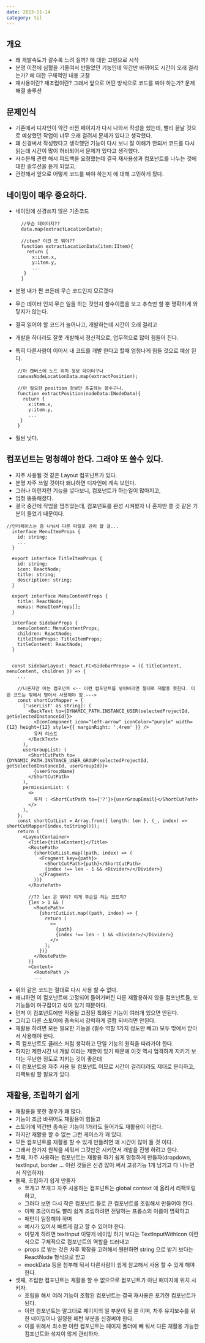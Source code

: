 ```yaml
---
date: 2023-11-14
category: til
---
```


## 개요

- 왜 개발속도가 갈수록 느려 질까? 에 대한 고민으로 시작
- 분명 이전에 심혈을 기울여서 만들었던 기능인데 약간만 바뀌어도 시간이 오래 걸리는가? 에 대한 구체적인 내용 고찰
- 재사용이란? 재조립이란? 그래서 앞으로 어떤 방식으로 코드를 짜야 하는가? 문제 해결 솔루션

## 문제인식

- 기존에서 디자인이 약간 바뀐 페이지가 다시 나와서 작성을 했는데, 빨리 끝날 것으로 예상했던 작업이 너무 오래 걸려서 문제가 있다고 생각했다.
- 꽤 신경써서 작성했다고 생각했던 기능이 다시 보니 잘 이해가 안되서 코드를 다시 읽는데 시간이 많이 허비되어서 문제가 있다고 생각했다.
- 사수분께 관련 해서 피드백을 요청했는데 결국 재사용성과 컴포넌트를 나누는 것에 대한 솔루션을 듣게 되었고,
- 관련해서 앞으로 어떻게 코드를 짜야 하는지 에 대해 고민하게 됬다.

## 네이밍이 매우 중요하다.

- 네이밍에 신경쓰지 않은 기존코드

  ```
    //무슨 데이터지??
    data.map(extractLocationData);

    //item? 이건 또 뭐야??
    function extractLocationData(item:IItem){
      return {
        x:item.x,
        y:item.y,
        ...
     }
    }
  ```

- 분명 내가 짠 코든데 무슨 코드인지 모르겠다
- 무슨 데이터 인지 무슨 일을 하는 것인지 함수이름을 보고 추측만 할 뿐 명확하게 와닿지가 않는다.
- 결국 읽어야 할 코드가 늘어나고, 개발하는데 시간이 오래 걸리고
- 개발을 하더라도 잘못 개발해서 정신적으로, 업무적으로 많이 힘들어 진다.
- 특히 다른사람이 이어서 내 코드를 개발 한다고 할때 엄청나게 힘들 것으로 예상 된다.

```
    //아 캔버스에 노드 위치 정보 데이터구나
    canvasNodeLocationData.map(extractPosition);

    //아 필요한 position 정보만 추출하는 함수구나.
    function extractPosition(nodeData:INodeData){
      return {
        x:item.x,
        y:item.y,
        ...
     }
    }
```

- 훨씬 낫다.

## 컴포넌트는 멍청해야 한다. 그래야 또 쓸수 있다.

- 자주 사용될 것 같은 Layout 컴포넌트가 있다.
- 분명 자주 쓰일 것이다 왜냐하면 디자인에 계속 보인다.
- 그러나 이런저런 기능을 넣다보니, 컴포넌트가 하는일이 많아지고,
- 엄청 뚱뚱해졌다.
- 결국 중간에 작업을 멈추었는데, 컴포넌트를 완성 시켜봤자 나 혼자만 쓸 것 같은 기분이 들었기 때문이다.

```
//인터페이스는 좀 나눠서 다른 파일로 관리 할 걸...
  interface MenuItemProps {
    id: string;
    ...
  }

  export interface TitleItemProps {
    id: string;
    icon: ReactNode;
    title: string;
    description: string;
  }

  export interface MenuContentProps {
    title: ReactNode;
    menus: MenuItemProps[];
  }

  interface SidebarProps {
    menuContent: MenuContentProps;
    children: ReactNode;
    titleItemProps: TitleItemProps;
    titleContent: ReactNode;
  }


  const SidebarLayout: React.FC<SidebarProps> = ({ titleContent, menuContent, children }) => {
    ...

    //나혼자만 아는 컴포넌트 <-- 이런 컴포넌트를 넣어버리면 절대로 재활용 못한다. 이런 코드는 밖에서 받아서 사용해야 함.--->
    const shortCutMapper = {
      ['userList' as string]: (
        <BackText to={DYNAMIC_PATH.INSTANCE_USER(selectedProjectId, getSelectedInstanceId)}>
          <IconComponent icon="left-arrow" iconColor="purple" width={12} height={12} style={{ marginRight: '.4rem' }} />
          유저 리스트
        </BackText>
      ),
      userGroupList: (
        <ShortCutPath to={DYNAMIC_PATH.INSTANCE_USER_GROUP(selectedProjectId, getSelectedInstanceId, userGroupId)}>
          {userGroupName}
        </ShortCutPath>
      ),
      permissionList: (
        <>
          유저 : <ShortCutPath to={'?'}>{userGroupEmail}</ShortCutPath>
        </>
      ),
    };
    const shortCutList = Array.from({ length: len }, (_, index) => shortCutMapper[index.toString()]);
    return (
      <LayoutContainer>
        <Title>{titleContent}</Title>
        <RoutePath>
          {shortCutList.map((path, index) => (
            <Fragment key={path}>
              <ShortCutPath>{path}</ShortCutPath>
              {index !== len - 1 && <Divider>/</Divider>}
            </Fragment>
          ))}
        </RoutePath>

        //?? len 은 뭐야? 이게 무슨일 하는 코드지?
        {len > 1 && (
          <RoutePath>
            {shortCutList.map((path, index) => {
              return (
                <>
                  {path}
                  {index !== len - 1 && <Divider>/</Divider>}
                </>
              );
            })}
          </RoutePath>
        )}
        <Content>
          <RoutePath />
          ...
```

- 위와 같은 코드는 절대로 다시 사용 할 수 없다.
- 왜냐하면 이 컴포넌트에 고정되어 들어가버린 다른 재활용하지 않을 컴포넌트들, 또 기능들이 마구잡이고 섞여 있기 때문이다.
- 먼저 이 컴포넌트에만 적용될 고정된 특화된 기능이 여러개 있으면 안된다.
- 그리고 다른 스토어에 종속되서 강력하게 결합 되버리면 안된다.
- 재활용 하려면 모든 필요한 기능을 (필수 역할 1가지 정도만 빼고) 모두 밖에서 받아서 사용해야 한다.
- 즉 컴포넌트도 클래스 처럼 생각하고 단일 기능의 원칙을 따라가야 한다.
- 하지만 제한시간 내 개발 이라는 제한이 있기 때문에 이것 역시 엄격하게 지키기 보다는 무난한 정도로 지키는 것이 좋은데
- 이 컴포넌트응 자주 사용 될 컴포넌트 이므로 시간이 걸리더라도 제대로 분리하고, 리팩토링 할 필요가 있다.

## 재활용, 조립하기 쉽게

- 재활용을 못한 경우가 꽤 많다.
- 기능이 조금 바뀌어도 재활용이 힘들고
- 스토어에 약간만 종속된 기능이 1개라도 들어가도 재활용이 어렵다.
- 하지만 재활용 할 수 없는 그런 케이스가 꽤 있다.
- 모든 컴포넌트를 재활용 할 수 있게 만들려면 꽤 시간이 많이 들 것 이다.
- 그래서 한가지 원칙을 세워서 그것만은 시키면서 개발을 진행 하려고 한다.
- 첫째, 자주 사용하는 컴포넌트는 재활용 하기 쉽게 멍청하게 만들자(dropdown, textInput, border ... 이런 것들은 신경 많이 써서 고유기능 1개 남기고 다 나누면서 작업하자)
- 둘째, 조립하기 쉽게 만들자
  - 쪼개고 쪼개고 자주 사용하는 컴포넌트는 global context 에 올려서 리팩토링 하고,
  - 그러다 보면 다시 작은 컴포넌트 들로 큰 컴포넌트를 조립해서 만들어야 한다.
  - 이때 조금이라도 빨리 쉽게 조립하려면 전달하는 프롭스의 이름이 명확하고
  - 패턴이 일정해야 하며
  - 예시가 있어서 빠르게 참고 할 수 있어야 한다.
  - 이렇게 하려면 textInput 이렇게 네이밍 하기 보다는 TextInputWithIcon 이런식으로 구체적으로 컴포넌트의 역할을 드러내고
  - props 로 받는 것은 차후 확장을 고려해서 웬만하면 string 으로 받기 보다는 ReactNode 형식으로 받고
  - mockData 등을 첨부해 둬서 다른사람이 쉽게 참고해서 사용 할 수 있게 해야 한다.
- 셋째, 조립한 컴포넌트는 재활용 할 수 없으므로 컴포넌트가 아닌 패이지에 위치 시키자.
  - 조립을 해서 여러 기능이 조합된 컴포넌트는 결국 재사용은 포기한 컴포넌트가 된다.
  - 이런 컴포넌트는 말그대로 페이지의 일 부분이 될 뿐 이며, 차후 유지보수를 위한 네이밍이나 일정한 패턴 부분을 신경써야 한다.
  - 이를 위해서 최소한 이런 컴포넌트는 페이지 폴더에 빼 둬서 다른 재활용 가능한 컴포넌트와 섞지이 않게 관리하자.

